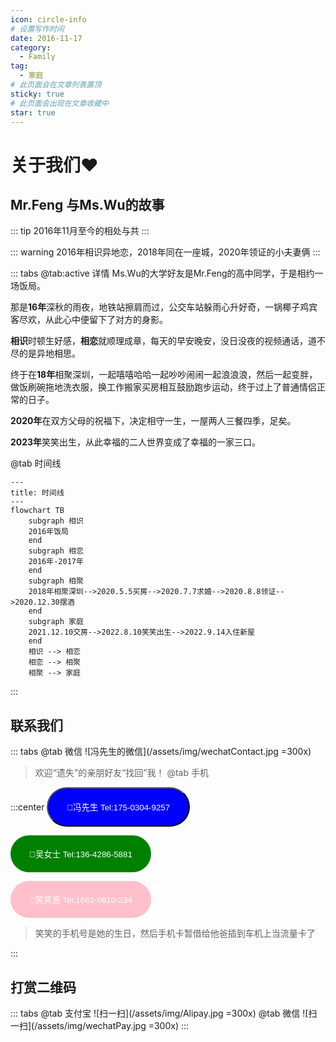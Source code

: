 ```yaml
---
icon: circle-info
# 设置写作时间
date: 2016-11-17
category:
  - Family
tag:
  - 家庭
# 此页面会在文章列表置顶
sticky: true
# 此页面会出现在文章收藏中
star: true
---
```

# 关于我们❤️

## Mr.Feng 与Ms.Wu的故事

::: tip  2016年11月至今的相处与共
:::

::: warning  2016年相识异地恋，2018年同在一座城，2020年领证的小夫妻俩
:::

::: tabs
@tab:active  详情
Ms.Wu的大学好友是Mr.Feng的高中同学，于是相约一场饭局。

那是**16年**深秋的雨夜，地铁站擦肩而过，公交车站躲雨心升好奇，一锅椰子鸡宾客尽欢，从此心中便留下了对方的身影。

**相识**时顿生好感，**相恋**就顺理成章，每天的早安晚安，没日没夜的视频通话，道不尽的是异地相思。

终于在**18年**相聚深圳，一起嘻嘻哈哈一起吵吵闹闹一起浪浪浪，然后一起变胖，做饭刷碗拖地洗衣服，换工作搬家买房相互鼓励跑步运动，终于过上了普通情侣正常的日子。

**2020年**在双方父母的祝福下，决定相守一生，一屋两人三餐四季，足矣。

**2023年**笑笑出生，从此幸福的二人世界变成了幸福的一家三口。

@tab 时间线

```mermaid
---
title: 时间线
---
flowchart TB
    subgraph 相识
    2016年饭局
    end
    subgraph 相恋
    2016年-2017年
    end
    subgraph 相聚
    2018年相聚深圳-->2020.5.5买房-->2020.7.7求婚-->2020.8.8领证-->2020.12.30摆酒
    end
    subgraph 家庭
    2021.12.10交房-->2022.8.10笑笑出生-->2022.9.14入住新屋
    end
    相识 --> 相恋
    相恋 --> 相聚
    相聚 --> 家庭
```

:::

## 联系我们
::: tabs
@tab 微信
![冯先生的微信](/assets/img/wechatContact.jpg =300x)
>欢迎“遗失”的亲朋好友“找回”我！
@tab 手机

:::center
<button type="button" style="padding: 20px 30px; background-color: blue; color: #fff; border: 100; border-radius: 50px;" onclick="window.location.href='tel:17503049257'">🤙冯先生 Tel:175-0304-9257</button>


<button type="button" style="padding: 20px 30px; background-color: green; color: #fff; border: none; border-radius: 50px;" onclick="window.location.href='tel:13642865881'">🤙吴女士 Tel:136-4286-5881</button>


<button type="button" style="padding: 20px 30px; background-color: pink; color: #fff; border: none; border-radius: 50px;" onclick="window.location.href='tel:16620810234'">🤙笑笑崽 Tel:1662-0810-234</button>

>笑笑的手机号是她的生日，然后手机卡暂借给他爸插到车机上当流量卡了

:::
## 打赏二维码
::: tabs
@tab 支付宝
![扫一扫](/assets/img/Alipay.jpg =300x)
@tab 微信
![扫一扫](/assets/img/wechatPay.jpg =300x)
:::